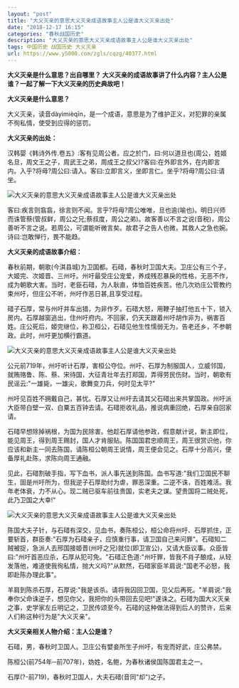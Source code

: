 ```yaml
---
layout: "post"
title: "大义灭亲的意思大义灭亲成语故事主人公是谁大义灭亲出处"
date: "2018-12-17 16:15"
categories: "春秋战国历史"
description: "大义灭亲的意思大义灭亲成语故事主人公是谁大义灭亲出处"
tags: 中国历史 战国历史 大义灭亲
url: https://www.y5000.com/zgls/cqzg/40377.html
---
```






**大义灭亲是什么意思？出自哪里？ **大义灭亲的成语故事讲了什么内容？主人公是谁？一起了解一下大义灭亲的历史典故吧！****  

 **大义灭亲是什么意思？**

大义灭亲，读音dàyìmièqīn，是一个成语，意思是为了维护正义，对犯罪的亲属不徇私情，使受到应得的惩罚。

 **大义灭亲的出处：**

汉韩婴《韩诗外传.卷五》:客有见周公者。应之於门，曰:何以道旦也(周公，姓姬名旦，周文王之子，周武王之弟，周成王之叔父)?客曰:在外即言外，在内即言内。入乎?将毋?周公曰:请入。客曰:立即言义，坐即言仁。坐乎?将毋?周公曰:请坐。

![大义灭亲的意思大义灭亲成语故事主人公是谁大义灭亲出处](https://img.y5000.com/uploads/allimg/190119/e3392f901efd2ebfe603860a0b52fc21.jpg)

客曰:疾言则翕翕，徐言则不闻。言乎?将毋?周公唯唯，旦也逾(喻也)。明日兴师而诛管蔡(管叔鲜，周公之兄;蔡叔度，周公之弟)。故客善以不言之说(音税)，周公善听不言之说。若周公，可谓能听微言矣。故君子之告人也微，其救人之急也婉。诗曰:岂敢惮行，畏不能趋。

 **大义灭亲的成语故事介绍：**

春秋前期，朝歌(今淇县城)为卫国都。石碏，春秋时卫国大夫。卫庄公有三个子，大姬完、次姬晋、三州吁。州吁最受庄公宠爱，养成残忍暴戾的性格，无恶不作，成为朝歌大害。当时，老臣石碏，为人耿直，体恤百姓疾苦。他几次劝庄公管教约束州吁，但庄公不听，州吁作恶日甚,且享受过程。

碏子石厚，常与州吁并车出猎，为非作歹。石碏大怒，用鞭子抽打他五十下，锁入房内。石厚越窗逃出，住州吁府内。不回家，仍天天跟着州吁胡作非为，祸害百姓。庄公死后，姬完继位，称卫桓公，石碏见他生性懦弱无为，告老还乡，不参朝政。此时，州吁更加横行霸道。

![大义灭亲的意思大义灭亲成语故事主人公是谁大义灭亲出处](https://img.y5000.com/uploads/allimg/190119/0b116ee3c082693fd443b3fdf3226cc6.jpg)

公元前719年，州吁听计石厚，害桓公夺位。州吁、石厚为制服国人，立威邻国，就贿赂鲁、陈、蔡、宋待国，大征青壮年去打郑国，弄得劳民伤财。当时，朝歌有民谣云:"一雄毙，一雄尖，歌舞变刀兵，何时见太平?"

州吁见百姓不拥戴自己，甚忧。石厚又让州吁去请其父石碏出来共掌国政。州吁派大臣带白壁一双、白粟五百钟去请。石碏拒收礼品，推说病重回绝，石厚亲自回家请。

石碏早想除掉祸根，为国为民除害。他趁石厚请他参政，假意献计说，新主即位，能见周王，得到周王赐封，国人才肯服贴。陈国国君忠顺周王，周王很赏识他，你应该和新主一同去陈国，请陈桓公朝周王说情，周王便会见之。石厚十分高兴，便备厚礼赴陈，求陈向周王通融。

见此，石碏割破手指，写下血书，派人事先送到陈国。血书写道:"我们卫国民不聊生，固是州吁所为，但我逆子石厚助纣为虐，罪恶深重。二逆不诛，百姓难活。我年老体衰，力不从心。现二贼已驱车前往贵国，实老夫之谋。望贵国将二贼处死，此乃卫国之大幸!"

![大义灭亲的意思大义灭亲成语故事主人公是谁大义灭亲出处](https://img.y5000.com/uploads/allimg/190119/707e2b42eefd79e32da50fcbeb588e90.png)

陈国大夫子针，与石碏有深交，见血书，奏陈桓公，桓公命将州吁、石厚抓住，正要斩首，群臣奏:"石厚为石碏亲子，应慎重行事，请卫国自己来问罪"。石碏知二贼被捉，急派人去邢国接姬晋(州吁之兄)就位(即卫宣公)，又请大臣议事。众臣皆曰:"州吁首恶应杀，石厚从犯可免。"石碏正色道:"州吁罪，皆我不肖子酿成，从轻发落他，难道使我徇私情，抛大义吗?"从默然，石碏家臣羊肩说:"国老不必怒，我即赴陈办理此事"。

羊肩到陈杀石厚，石厚说:"我是该杀。请将我囚回卫国，见父后再死。"羊肩说:"我奉你父命诛逆子，想见你父，我把你的头带回去见吧!"遂诛之。石碏为国大义灭亲之事，史学家左丘明记之，卫民传颂至今。石碏的这种做法得到后人的赞许，后来人们称这种行为是"大义灭亲"。

 **大义灭亲相关人物介绍：主人公是谁？**

石碏，男，春秋时卫国人。卫庄公有嬖妾所生子州吁，有宠而好武，庄公弗禁。

陈桓公(前754年─前707年)，妫姓，名鲍，为春秋诸侯国陈国君主之一。

石厚(?-前719)，春秋时卫国人，大夫石碏(音同"却")之子。
